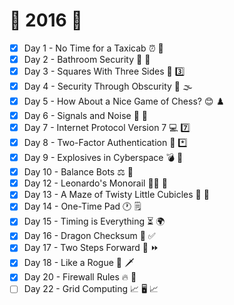 # :christmas_tree: 2016 :christmas_tree:

- [x] Day 1 - No Time for a Taxicab :alarm_clock: :taxi:
- [x] Day 2 - Bathroom Security :bathtub: :police_officer:
- [x] Day 3 - Squares With Three Sides :black_square_button: :three:
- [x] Day 4 - Security Through Obscurity :closed_lock_with_key: :fog:
- [x] Day 5 - How About a Nice Game of Chess? :blush: :chess_pawn:
- [x] Day 6 - Signals and Noise :children_crossing: :loudspeaker:
- [x] Day 7 - Internet Protocol Version 7 :computer: :seven:
- [x] Day 8 - Two-Factor Authentication :1234: :asterisk:
- [x] Day 9 - Explosives in Cyberspace :bomb: :milky_way:
- [x] Day 10 - Balance Bots :balance_scale: :robot:
- [x] Day 12 - Leonardo's Monorail :man_artist: :monorail:
- [x] Day 13 - A Maze of Twisty Little Cubicles :twisted_rightwards_arrows: :office:
- [x] Day 14 - One-Time Pad :clock1: :spiral_notepad:
- [x] Day 15 - Timing is Everything :hourglass_flowing_sand: :earth_africa:
- [x] Day 16 - Dragon Checksum :dragon: :white_check_mark:
- [x] Day 17 - Two Steps Forward :footprints: :fast_forward:
- [x] Day 18 - Like a Rogue :coat: :dagger:
- [x] Day 20 - Firewall Rules :fire: :bricks:
- [ ] Day 22 - Grid Computing :chart_with_upwards_trend: :desktop_computer: :chart_with_upwards_trend:
